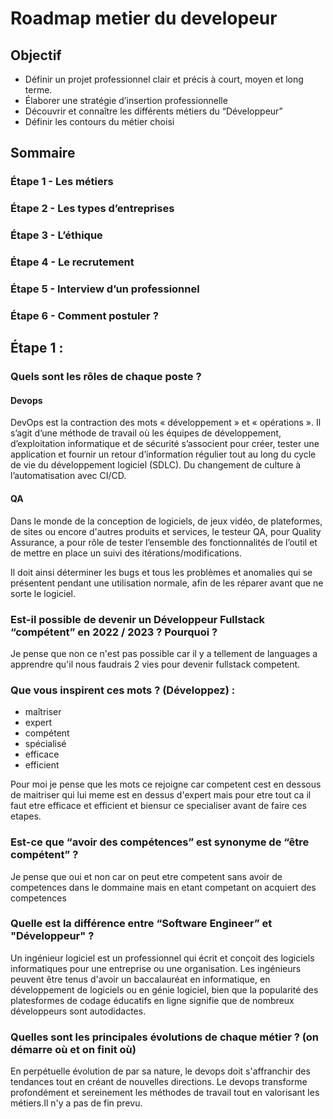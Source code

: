 # Roadmap metier du developeur

## Objectif

- Définir un projet professionnel clair et précis à court, moyen et long terme.
- Élaborer une stratégie d’insertion professionnelle
- Découvrir et connaître les différents métiers du “Développeur”
- Définir les contours du métier choisi

## Sommaire
### Étape 1 - Les métiers
### Étape 2 - Les types d’entreprises
### Étape 3 - L’éthique
### Étape 4 - Le recrutement 
### Étape 5 - Interview d’un professionnel
### Étape 6 - Comment postuler ?

## Étape 1 :

### Quels sont les rôles de chaque poste ?
#### Devops

DevOps est la contraction des mots « développement » et « opérations ». Il s’agit d’une méthode de travail où les équipes de développement, d’exploitation informatique et de sécurité s’associent pour créer, tester une application et fournir un retour d’information régulier tout au long du cycle de vie du développement logiciel (SDLC). Du changement de culture à l’automatisation avec CI/CD.

#### QA

Dans le monde de la conception de logiciels, de jeux vidéo, de plateformes, de sites ou encore d'autres produits et services, le testeur QA, pour Quality Assurance, a pour rôle de tester l’ensemble des fonctionnalités de l’outil et de mettre en place un suivi des itérations/modifications.

Il doit ainsi déterminer les bugs et tous les problèmes et anomalies qui se présentent pendant une utilisation normale, afin de les réparer avant que ne sorte le logiciel.


### Est-il possible de devenir un Développeur Fullstack “compétent” en 2022 / 2023 ? Pourquoi ?

Je pense que non ce n'est pas possible car il y a tellement de languages a apprendre qu'il nous faudrais 2 vies pour devenir fullstack competent.

### Que vous inspirent ces mots ? (Développez) :
- maîtriser
- expert
- compétent
- spécialisé
- efficace
- efficient

Pour moi je pense que les mots ce rejoigne car competent cest en dessous de maitriser qui lui meme est en dessus d'expert mais pour etre tout ca il faut etre efficace et efficient et biensur ce specialiser avant de faire ces etapes.

### Est-ce que “avoir des compétences” est synonyme de “être compétent” ?

Je pense que oui et non car on peut etre competent sans avoir de competences dans le dommaine mais en etant competant on acquiert des competences

### Quelle est la différence entre “Software Engineer” et "Développeur" ? 

Un ingénieur logiciel est un professionnel qui écrit et conçoit des logiciels informatiques pour une entreprise ou une organisation. Les ingénieurs peuvent être tenus d'avoir un baccalauréat en informatique, en développement de logiciels ou en génie logiciel, bien que la popularité des platesformes de codage éducatifs en ligne signifie que de nombreux développeurs sont autodidactes.

### Quelles sont les principales évolutions de chaque métier ? (on démarre où et on finit où)

En perpétuelle évolution de par sa nature, le devops doit s'affranchir des tendances tout en créant de nouvelles directions. Le devops transforme profondément et sereinement les méthodes de travail tout en valorisant les métiers.Il n'y a pas de fin prevu.


